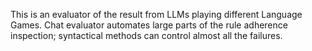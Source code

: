 This is an evaluator of the result from LLMs playing different Language Games.
Chat evaluator automates large parts of the rule adherence inspection;
syntactical methods can control almost all the failures.

